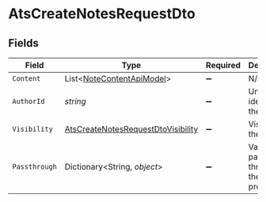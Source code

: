 # AtsCreateNotesRequestDto


## Fields

| Field                                                                                               | Type                                                                                                | Required                                                                                            | Description                                                                                         | Example                                                                                             |
| --------------------------------------------------------------------------------------------------- | --------------------------------------------------------------------------------------------------- | --------------------------------------------------------------------------------------------------- | --------------------------------------------------------------------------------------------------- | --------------------------------------------------------------------------------------------------- |
| `Content`                                                                                           | List<[NoteContentApiModel](../../Models/Components/NoteContentApiModel.md)>                         | :heavy_minus_sign:                                                                                  | N/A                                                                                                 |                                                                                                     |
| `AuthorId`                                                                                          | *string*                                                                                            | :heavy_minus_sign:                                                                                  | Unique identifier of the author                                                                     | 1234567890                                                                                          |
| `Visibility`                                                                                        | [AtsCreateNotesRequestDtoVisibility](../../Models/Components/AtsCreateNotesRequestDtoVisibility.md) | :heavy_minus_sign:                                                                                  | Visibility of the note                                                                              | public                                                                                              |
| `Passthrough`                                                                                       | Dictionary<String, *object*>                                                                        | :heavy_minus_sign:                                                                                  | Value to pass through to the provider                                                               | {<br/>"other_known_names": "John Doe"<br/>}                                                         |